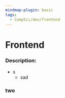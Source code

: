 ```yaml
---
mindmap-plugin: basic
tags:
  - CompSci/dev/frontend
---
```

# Frontend
### Description:
- s
	- sad
### two